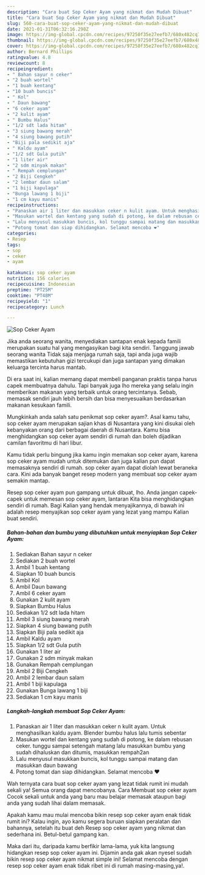 ```yaml
---
description: "Cara buat Sop Ceker Ayam yang nikmat dan Mudah Dibuat"
title: "Cara buat Sop Ceker Ayam yang nikmat dan Mudah Dibuat"
slug: 560-cara-buat-sop-ceker-ayam-yang-nikmat-dan-mudah-dibuat
date: 2021-01-31T06:32:16.298Z
image: https://img-global.cpcdn.com/recipes/97250f35e27eefb7/680x482cq70/sop-ceker-ayam-foto-resep-utama.jpg
thumbnail: https://img-global.cpcdn.com/recipes/97250f35e27eefb7/680x482cq70/sop-ceker-ayam-foto-resep-utama.jpg
cover: https://img-global.cpcdn.com/recipes/97250f35e27eefb7/680x482cq70/sop-ceker-ayam-foto-resep-utama.jpg
author: Bernard Phillips
ratingvalue: 4.8
reviewcount: 8
recipeingredient:
- " Bahan sayur n ceker"
- "2 buah wortel"
- "1 buah kentang"
- "10 buah buncis"
- " Kol"
- " Daun bawang"
- "6 ceker ayam"
- "2 kulit ayam"
- " Bumbu Halus"
- "1/2 sdt lada hitam"
- "3 siung bawang merah"
- "4 siung bawang putih"
- "Biji pala sedikit aja"
- " Kaldu ayam"
- "1/2 sdt Gula putih"
- "1 liter air"
- "2 sdm minyak makan"
- " Rempah cemplungan"
- "2 Biji Cengkeh"
- "2 lembar daun salam"
- "1 biji kapulaga"
- "Bunga lawang 1 biji"
- "1 cm kayu manis"
recipeinstructions:
- "Panaskan air 1 liter dan masukkan ceker n kulit ayam. Untuk menghasilkan kaldu ayam. Blender bumbu halus lalu tumis sebentar"
- "Masukan wortel dan kentang yang sudah di potong, ke dalam rebusan ceker. tunggu sampai setengah matang lalu masukkan bumbu yang sudah dihaluskan dan ditumis, masukkan rempah2an"
- "Lalu menyusul masukkan buncis, kol tunggu sampai matang dan masukkan daun bawang"
- "Potong tomat dan siap dihidangkan. Selamat mencoba ❤"
categories:
- Resep
tags:
- sop
- ceker
- ayam

katakunci: sop ceker ayam 
nutrition: 156 calories
recipecuisine: Indonesian
preptime: "PT25M"
cooktime: "PT48M"
recipeyield: "1"
recipecategory: Lunch

---
```



![Sop Ceker Ayam](https://img-global.cpcdn.com/recipes/97250f35e27eefb7/680x482cq70/sop-ceker-ayam-foto-resep-utama.jpg)

Jika anda seorang wanita, menyediakan santapan enak kepada famili merupakan suatu hal yang mengasyikan bagi kita sendiri. Tanggung jawab seorang  wanita Tidak saja menjaga rumah saja, tapi anda juga wajib memastikan kebutuhan gizi tercukupi dan juga santapan yang dimakan keluarga tercinta harus mantab.

Di era  saat ini, kalian memang dapat membeli panganan praktis tanpa harus capek membuatnya dahulu. Tapi banyak juga lho mereka yang selalu ingin memberikan makanan yang terbaik untuk orang tercintanya. Sebab, memasak sendiri jauh lebih bersih dan bisa menyesuaikan berdasarkan makanan kesukaan famili. 



Mungkinkah anda salah satu penikmat sop ceker ayam?. Asal kamu tahu, sop ceker ayam merupakan sajian khas di Nusantara yang kini disukai oleh kebanyakan orang dari berbagai daerah di Nusantara. Kamu bisa menghidangkan sop ceker ayam sendiri di rumah dan boleh dijadikan camilan favoritmu di hari libur.

Kamu tidak perlu bingung jika kamu ingin memakan sop ceker ayam, karena sop ceker ayam mudah untuk ditemukan dan juga kalian pun dapat memasaknya sendiri di rumah. sop ceker ayam dapat diolah lewat beraneka cara. Kini ada banyak banget resep modern yang membuat sop ceker ayam semakin mantap.

Resep sop ceker ayam pun gampang untuk dibuat, lho. Anda jangan capek-capek untuk memesan sop ceker ayam, lantaran Kita bisa menghidangkan sendiri di rumah. Bagi Kalian yang hendak menyajikannya, di bawah ini adalah resep menyajikan sop ceker ayam yang lezat yang mampu Kalian buat sendiri.

<!--inarticleads1-->

##### Bahan-bahan dan bumbu yang dibutuhkan untuk menyiapkan Sop Ceker Ayam:

1. Sediakan  Bahan sayur n ceker
1. Sediakan 2 buah wortel
1. Ambil 1 buah kentang
1. Siapkan 10 buah buncis
1. Ambil  Kol
1. Ambil  Daun bawang
1. Ambil 6 ceker ayam
1. Gunakan 2 kulit ayam
1. Siapkan  Bumbu Halus
1. Sediakan 1/2 sdt lada hitam
1. Ambil 3 siung bawang merah
1. Siapkan 4 siung bawang putih
1. Siapkan Biji pala sedikit aja
1. Ambil  Kaldu ayam
1. Siapkan 1/2 sdt Gula putih
1. Gunakan 1 liter air
1. Gunakan 2 sdm minyak makan
1. Gunakan  Rempah cemplungan
1. Ambil 2 Biji Cengkeh
1. Ambil 2 lembar daun salam
1. Ambil 1 biji kapulaga
1. Gunakan Bunga lawang 1 biji
1. Sediakan 1 cm kayu manis




<!--inarticleads2-->

##### Langkah-langkah membuat Sop Ceker Ayam:

1. Panaskan air 1 liter dan masukkan ceker n kulit ayam. Untuk menghasilkan kaldu ayam. Blender bumbu halus lalu tumis sebentar
1. Masukan wortel dan kentang yang sudah di potong, ke dalam rebusan ceker. tunggu sampai setengah matang lalu masukkan bumbu yang sudah dihaluskan dan ditumis, masukkan rempah2an
1. Lalu menyusul masukkan buncis, kol tunggu sampai matang dan masukkan daun bawang
1. Potong tomat dan siap dihidangkan. Selamat mencoba ❤




Wah ternyata cara buat sop ceker ayam yang lezat tidak rumit ini mudah sekali ya! Semua orang dapat mencobanya. Cara Membuat sop ceker ayam Cocok sekali untuk anda yang baru mau belajar memasak ataupun bagi anda yang sudah lihai dalam memasak.

Apakah kamu mau mulai mencoba bikin resep sop ceker ayam enak tidak rumit ini? Kalau ingin, ayo kamu segera buruan siapkan peralatan dan bahannya, setelah itu buat deh Resep sop ceker ayam yang nikmat dan sederhana ini. Betul-betul gampang kan. 

Maka dari itu, daripada kamu berfikir lama-lama, yuk kita langsung hidangkan resep sop ceker ayam ini. Dijamin anda gak akan nyesel sudah bikin resep sop ceker ayam nikmat simple ini! Selamat mencoba dengan resep sop ceker ayam enak tidak ribet ini di rumah masing-masing,ya!.

